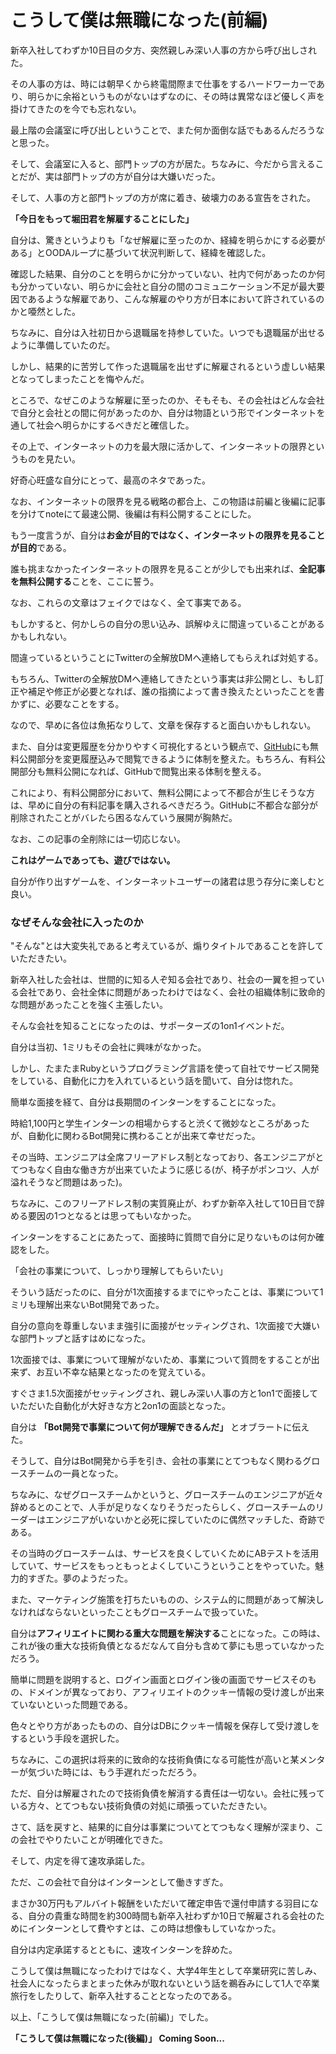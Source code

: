 # こうして僕は無職になった(前編)

新卒入社してわずか10日目の夕方、突然親しみ深い人事の方から呼び出しされた。

その人事の方は、時には朝早くから終電間際まで仕事をするハードワーカーであり、明らかに余裕というものがないはずなのに、その時は異常なほど優しく声を掛けてきたのを今でも忘れない。

最上階の会議室に呼び出しということで、また何か面倒な話でもあるんだろうなと思った。

そして、会議室に入ると、部門トップの方が居た。ちなみに、今だから言えることだが、実は部門トップの方が自分は大嫌いだった。

そして、人事の方と部門トップの方が席に着き、破壊力のある宣告をされた。

**「今日をもって堀田君を解雇することにした」**

自分は、驚きというよりも「なぜ解雇に至ったのか、経緯を明らかにする必要がある」とOODAループに基づいて状況判断して、経緯を確認した。

確認した結果、自分のことを明らかに分かっていない、社内で何があったのか何も分かっていない、明らかに会社と自分の間のコミュニケーション不足が最大要因であるような解雇であり、こんな解雇のやり方が日本において許されているのかと唖然とした。

ちなみに、自分は入社初日から退職届を持参していた。いつでも退職届が出せるように準備していたのだ。

しかし、結果的に苦労して作った退職届を出せずに解雇されるという虚しい結果となってしまったことを悔やんだ。

ところで、なぜこのような解雇に至ったのか、そもそも、その会社はどんな会社で自分と会社との間に何があったのか、自分は物語という形でインターネットを通して社会へ明らかにするべきだと確信した。

その上で、インターネットの力を最大限に活かして、インターネットの限界というものを見たい。

好奇心旺盛な自分にとって、最高のネタであった。

なお、インターネットの限界を見る戦略の都合上、この物語は前編と後編に記事を分けてnoteにて最速公開、後編は有料公開することにした。

もう一度言うが、自分は**お金が目的ではなく、インターネットの限界を見ることが目的**である。

誰も挑まなかったインターネットの限界を見ることが少しでも出来れば、**全記事を無料公開する**ことを、ここに誓う。

なお、これらの文章はフェイクではなく、全て事実である。

もしかすると、何かしらの自分の思い込み、誤解ゆえに間違っていることがあるかもしれない。

間違っているということにTwitterの全解放DMへ連絡してもらえれば対処する。

もちろん、Twitterの全解放DMへ連絡してきたという事実は非公開とし、もし訂正や補足や修正が必要となれば、誰の指摘によって書き換えたといったことを書かずに、必要なことをする。

なので、早めに各位は魚拓なりして、文章を保存すると面白いかもしれない。

また、自分は変更履歴を分かりやすく可視化するという観点で、[GitHub](https://github.com/hotuta/became-unemployed)にも無料公開部分を変更履歴込みで閲覧できるように体制を整えた。もちろん、有料公開部分も無料公開になれば、GitHubで閲覧出来る体制を整える。

これにより、有料公開部分において、無料公開によって不都合が生じそうな方は、早めに自分の有料記事を購入されるべきだろう。GitHubに不都合な部分が削除されたことがバレたら困るなんていう展開が胸熱だ。

なお、この記事の全削除には一切応じない。

**これはゲームであっても、遊びではない。**

自分が作り出すゲームを、インターネットユーザーの諸君は思う存分に楽しむと良い。

### なぜそんな会社に入ったのか

"そんな"とは大変失礼であると考えているが、煽りタイトルであることを許していただきたい。

新卒入社した会社は、世間的に知る人ぞ知る会社であり、社会の一翼を担っている会社であり、会社全体に問題があったわけではなく、会社の組織体制に致命的な問題があったことを強く主張したい。

そんな会社を知ることになったのは、サポーターズの1on1イベントだ。

自分は当初、1ミリもその会社に興味がなかった。

しかし、たまたまRubyというプログラミング言語を使って自社でサービス開発をしている、自動化に力を入れているという話を聞いて、自分は惚れた。

簡単な面接を経て、自分は長期間のインターンをすることになった。

時給1,100円と学生インターンの相場からすると渋くて微妙なところがあったが、自動化に関わるBot開発に携わることが出来て幸せだった。

その当時、エンジニアは全席フリーアドレス制となっており、各エンジニアがとてつもなく自由な働き方が出来ていたように感じる(が、椅子がポンコツ、人が溢れそうなど問題はあった)。

ちなみに、このフリーアドレス制の実質廃止が、わずか新卒入社して10日目で辞める要因の1つとなるとは思ってもいなかった。

インターンをすることにあたって、面接時に質問で自分に足りないものは何か確認をした。

「会社の事業について、しっかり理解してもらいたい」

そういう話だったのに、自分が1次面接するまでにやったことは、事業について1ミリも理解出来ないBot開発であった。

自分の意向を尊重しないまま強引に面接がセッティングされ、1次面接で大嫌いな部門トップと話すはめになった。

1次面接では、事業について理解がないため、事業について質問をすることが出来ず、お互い不幸な結果となったのを覚えている。

すぐさま1.5次面接がセッティングされ、親しみ深い人事の方と1on1で面接していただいた自動化が大好きな方と2on1の面談となった。

自分は **「Bot開発で事業について何が理解できるんだ」** とオブラートに伝えた。

そうして、自分はBot開発から手を引き、会社の事業にとてつもなく関わるグロースチームの一員となった。

ちなみに、なぜグロースチームかというと、グロースチームのエンジニアが近々辞めるとのことで、人手が足りなくなりそうだったらしく、グロースチームのリーダーはエンジニアがいないかと必死に探していたのに偶然マッチした、奇跡である。

その当時のグロースチームは、サービスを良くしていくためにABテストを活用していて、サービスをもっともっとよくしていこうということをやっていた。魅力的すぎた。夢のようだった。

また、マーケティング施策を打ちたいものの、システム的に問題があって解決しなければならないといったこともグロースチームで扱っていた。

自分は**アフィリエイトに関わる重大な問題を解決する**ことになった。この時は、これが後の重大な技術負債となるだなんて自分も含めて夢にも思っていなかっただろう。

簡単に問題を説明すると、ログイン画面とログイン後の画面でサービスそのもの、ドメインが異なっており、アフィリエイトのクッキー情報の受け渡しが出来ていないといった問題である。

色々とやり方があったものの、自分はDBにクッキー情報を保存して受け渡しをするという手段を選択した。

ちなみに、この選択は将来的に致命的な技術負債になる可能性が高いと某メンターが気づいた時には、もう手遅れだっただろう。

ただ、自分は解雇されたので技術負債を解消する責任は一切ない。会社に残っている方々、とてつもない技術負債の対処に頑張っていただきたい。

さて、話を戻すと、結果的に自分は事業についてとてつもなく理解が深まり、この会社でやりたいことが明確化できた。

そして、内定を得て速攻承諾した。

ただ、この会社で自分はインターンとして働きすぎた。

まさか30万円もアルバイト報酬をいただいて確定申告で還付申請する羽目になる、自分の貴重な時間を約300時間も新卒入社わずか10日で解雇される会社のためにインターンとして費やすとは、この時は想像もしていなかった。

自分は内定承諾するとともに、速攻インターンを辞めた。

こうして僕は無職になったわけではなく、大学4年生として卒業研究に苦しみ、社会人になったらまとまった休みが取れないという話を鵜呑みにして1人で卒業旅行をしたりして、新卒入社することとなったのである。

以上、「こうして僕は無職になった(前編)」でした。

**「こうして僕は無職になった(後編)」 Coming Soon...**
